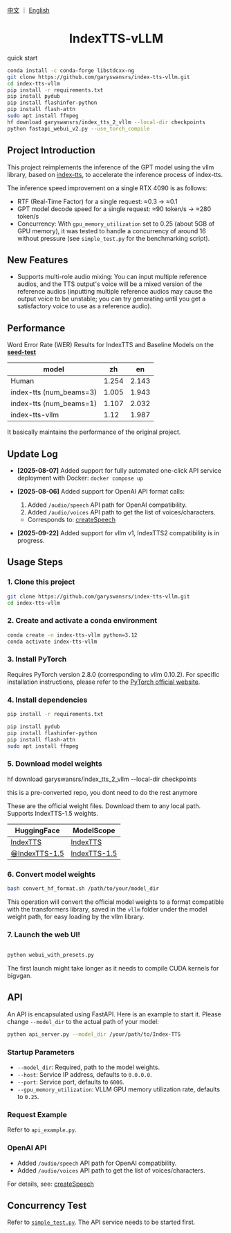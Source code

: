 <a href="README.md">中文</a> ｜ <a href="README_EN.md">English</a>

<div align="center">

# IndexTTS-vLLM
</div>

quick start

```bash
conda install -c conda-forge libstdcxx-ng
git clone https://github.com/garyswansrs/index-tts-vllm.git
cd index-tts-vllm
pip install -r requirements.txt
pip install pydub
pip install flashinfer-python
pip install flash-attn
sudo apt install ffmpeg
hf download garyswansrs/index_tts_2_vllm --local-dir checkpoints
python fastapi_webui_v2.py --use_torch_compile
```

## Project Introduction
This project reimplements the inference of the GPT model using the vllm library, based on [index-tts](https://github.com/index-tts/index-tts), to accelerate the inference process of index-tts.

The inference speed improvement on a single RTX 4090 is as follows:
- RTF (Real-Time Factor) for a single request: ≈0.3 -> ≈0.1
- GPT model decode speed for a single request: ≈90 token/s -> ≈280 token/s
- Concurrency: With `gpu_memory_utilization` set to 0.25 (about 5GB of GPU memory), it was tested to handle a concurrency of around 16 without pressure (see `simple_test.py` for the benchmarking script).

## New Features
- Supports multi-role audio mixing: You can input multiple reference audios, and the TTS output's voice will be a mixed version of the reference audios (inputting multiple reference audios may cause the output voice to be unstable; you can try generating until you get a satisfactory voice to use as a reference audio).

## Performance
Word Error Rate (WER) Results for IndexTTS and Baseline Models on the [**seed-test**](https://github.com/BytedanceSpeech/seed-tts-eval)

| model | zh | en |
|---|---|---|
| Human | 1.254 | 2.143 |
| index-tts (num_beams=3) | 1.005 | 1.943 |
| index-tts (num_beams=1) | 1.107 | 2.032 |
| index-tts-vllm | 1.12 | 1.987 |

It basically maintains the performance of the original project.

## Update Log

- **[2025-08-07]** Added support for fully automated one-click API service deployment with Docker: `docker compose up`

- **[2025-08-06]** Added support for OpenAI API format calls:
    1. Added `/audio/speech` API path for OpenAI compatibility.
    2. Added `/audio/voices` API path to get the list of voices/characters.
    - Corresponds to: [createSpeech](https://platform.openai.com/docs/api-reference/audio/createSpeech)

- **[2025-09-22]** Added support for vllm v1, IndexTTS2 compatibility is in progress.

## Usage Steps

### 1. Clone this project
```bash
git clone https://github.com/garyswansrs/index-tts-vllm.git
cd index-tts-vllm
```

### 2. Create and activate a conda environment
```bash
conda create -n index-tts-vllm python=3.12
conda activate index-tts-vllm
```

### 3. Install PyTorch

Requires PyTorch version 2.8.0 (corresponding to vllm 0.10.2). For specific installation instructions, please refer to the [PyTorch official website](https://pytorch.org/get-started/locally/).

### 4. Install dependencies
```bash
pip install -r requirements.txt

pip install pydub
pip install flashinfer-python
pip install flash-attn
sudo apt install ffmpeg
```

### 5. Download model weights

hf download garyswansrs/index_tts_2_vllm --local-dir checkpoints

this is a pre-converted repo, you dont need to do the rest anymore

These are the official weight files. Download them to any local path. Supports IndexTTS-1.5 weights.

| **HuggingFace** | **ModelScope** |
|---|---|
| [IndexTTS](https://huggingface.co/IndexTeam/Index-TTS) | [IndexTTS](https://modelscope.cn/models/IndexTeam/Index-TTS) |
| [😁IndexTTS-1.5](https://huggingface.co/IndexTeam/IndexTTS-1.5) | [IndexTTS-1.5](https://modelscope.cn/models/IndexTeam/IndexTTS-1.5) |

### 6. Convert model weights

```bash
bash convert_hf_format.sh /path/to/your/model_dir
```

This operation will convert the official model weights to a format compatible with the transformers library, saved in the `vllm` folder under the model weight path, for easy loading by the vllm library.

### 7. Launch the web UI!

```bash

python webui_with_presets.py
```

The first launch might take longer as it needs to compile CUDA kernels for bigvgan.

## API

An API is encapsulated using FastAPI. Here is an example to start it. Please change `--model_dir` to the actual path of your model:

```bash
python api_server.py --model_dir /your/path/to/Index-TTS
```

### Startup Parameters
- `--model_dir`: Required, path to the model weights.
- `--host`: Service IP address, defaults to `0.0.0.0`.
- `--port`: Service port, defaults to `6006`.
- `--gpu_memory_utilization`: VLLM GPU memory utilization rate, defaults to `0.25`.

### Request Example
Refer to `api_example.py`.

### OpenAI API
- Added `/audio/speech` API path for OpenAI compatibility.
- Added `/audio/voices` API path to get the list of voices/characters.

For details, see: [createSpeech](https://platform.openai.com/docs/api-reference/audio/createSpeech)

## Concurrency Test
Refer to [`simple_test.py`](simple_test.py). The API service needs to be started first.
